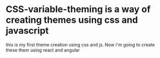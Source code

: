 # CSS-variable-theming is a way of creating themes using css and javascript
this is my first theme creation using css and js. Now i'm going to create these them using react and angular
